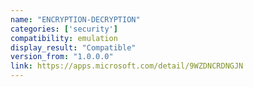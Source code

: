```yaml
---
name: "ENCRYPTION-DECRYPTION"
categories: ['security']
compatibility: emulation
display_result: "Compatible"
version_from: "1.0.0.0"
link: https://apps.microsoft.com/detail/9WZDNCRDNGJN
---
```

